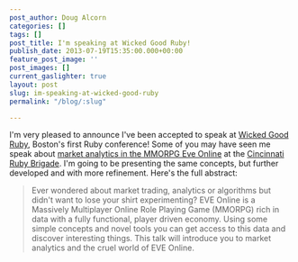```yaml
---
post_author: Doug Alcorn
categories: []
tags: []
post_title: I'm speaking at Wicked Good Ruby!
publish_date: 2013-07-19T15:35:00.000+00:00
feature_post_image: ''
post_images: []
current_gaslighter: true
layout: post
slug: im-speaking-at-wicked-good-ruby
permalink: "/blog/:slug"

---
```

I'm very pleased to announce I've been accepted to speak at
[Wicked Good Ruby](http://wickedgoodruby.com/), Boston's first Ruby
conference! Some of you may have seen me speak about [market analytics
in the MMORPG Eve Online](http://www.youtube.com/watch?v=kPHHfQkKIqg)
at the [Cincinnati Ruby Brigade](http://cincyrb.com). I'm going to be
presenting the same concepts, but further developed and with more
refinement. Here's the full abstract:

> Ever wondered about market trading, analytics or algorithms but didn't want to lose your shirt experimenting? EVE Online is a Massively Multiplayer Online Role Playing Game (MMORPG) rich in data with a fully functional, player driven economy. Using some simple concepts and novel tools you can get access to this data and discover interesting things. This talk will introduce you to market analytics and the cruel world of EVE Online.
